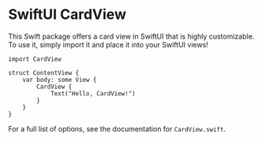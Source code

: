 # SwiftUI CardView

This Swift package offers a card view in SwiftUI that is highly customizable. To use it, simply import it and place it into your SwiftUI views!

```
import CardView

struct ContentView {
    var body: some View {
        CardView {
            Text("Hello, CardView!")
        }
    }
}
```

For a full list of options, see the documentation for `CardView.swift`.